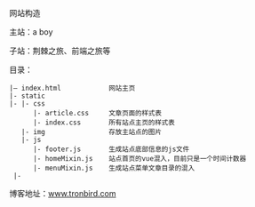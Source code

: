 网站构造

主站：a boy

子站：荆棘之旅、前端之旅等

目录：

```
|— index.html            网站主页
|- static
|- |- css
      |- article.css     文章页面的样式表
      |- index.css       所有站点主页的样式表
   |- img                存放主站点的图片
   |- js
      |- footer.js       生成站点底部信息的js文件
      |- homeMixin.js    站点首页的vue混入，目前只是一个时间计数器
      |- menuMixin.js    生成站点菜单文章目录的混入
 |-
```


博客地址：www.tronbird.com

